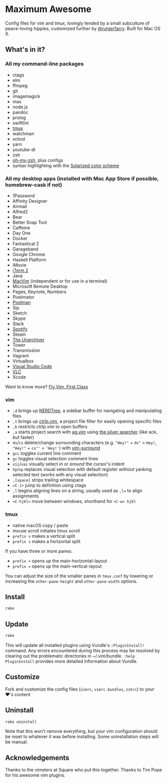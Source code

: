 # Maximum Awesome

Config files for vim and tmux, lovingly tended by a small subculture of
peace-loving hippies, customized further by [@rutgerfarry](https://github.com/rutgerfarry). Built for Mac OS X.

## What's in it?

### All my command-line packages

- ctags
- elm
- ffmpeg
- git
- imagemagick
- mas
- node.js
- pandoc
- prolog
- swiftlint
- [tmux](http://tmux.github.io/)
- watchman
- xctool
- yarn
- youtube-dl
- zsh
- [oh-my-zsh](https://github.com/robbyrussell/oh-my-zsh), plus configs
- syntax highlighting with the [Solarized color scheme](http://ethanschoonover.com/solarized)

### All my desktop apps (installed with Mac App Store if possible, homebrew-cask if not)

- 1Password
- Affinity Designer
- Airmail
- Alfred2
- Bear
- Better Snap Tool
- Caffeine
- Day One
- Docker
- Fantastical 2
- Garageband
- Google Chrome
- Haskell Platform
- iMovie
- [iTerm 2](http://www.iterm2.com/)
- Java
- [MacVim](https://github.com/macvim-dev/macvim) (independent or for use in a terminal)
- Microsoft Remote Desktop
- Pages, Keynote, Numbers
- Pixelmator
- [Postman](https://www.getpostman.com)
- Sip
- Sketch
- Skype
- Slack
- [Spotify](https://www.spotify.com/us/)
- Steam
- [The Unarchiver](http://unarchiver.c3.cx/unarchiver)
- Tower
- Transmission
- Vagrant
- Virtualbox
- [Visual Studio Code](https://code.visualstudio.com)
- [VLC](http://www.videolan.org/vlc/index.html)
- Xcode

Want to know more? [Fly Vim, First Class](https://corner.squareup.com/2013/08/fly-vim-first-class.html)

### vim

- `,d` brings up [NERDTree](https://github.com/scrooloose/nerdtree), a sidebar buffer for navigating and manipulating files
- `,t` brings up [ctrlp.vim](https://github.com/ctrlpvim/ctrlp.vim), a project file filter for easily opening specific files
- `,b` restricts ctrlp.vim to open buffers
- `,a` starts project search with [ag.vim](https://github.com/rking/ag.vim) using [the silver searcher](https://github.com/ggreer/the_silver_searcher) (like ack, but faster)
- `ds`/`cs` delete/change surrounding characters (e.g. `"Hey!"` + `ds"` = `Hey!`, `"Hey!"` + `cs"'` = `'Hey!'`) with [vim-surround](https://github.com/tpope/vim-surround)
- `gcc` toggles current line comment
- `gc` toggles visual selection comment lines
- `vii`/`vai` visually select *in* or *around* the cursor's indent
- `Vp`/`vp` replaces visual selection with default register *without* yanking selected text (works with any visual selection)
- `,[space]` strips trailing whitespace
- `<C-]>` jump to definition using ctags
- `,l` begins aligning lines on a string, usually used as `,l=` to align assignments
- `<C-hjkl>` move between windows, shorthand for `<C-w> hjkl`

### tmux

- native macOS copy / paste
- mouse scroll initiates tmux scroll
- `prefix v` makes a vertical split
- `prefix s` makes a horizontal split

If you have three or more panes:
- `prefix +` opens up the main-horizontal-layout
- `prefix =` opens up the main-vertical-layout

You can adjust the size of the smaller panes in `tmux.conf` by lowering or increasing the `other-pane-height` and `other-pane-width` options.

## Install
```sh
rake
```

## Update
```sh
rake
```

This will update all installed plugins using Vundle's `:PluginInstall!`
command. Any errors encountered during this process may be resolved by clearing
out the problematic directories in ~/.vim/bundle. `:help PluginInstall`
provides more detailed information about Vundle.

## Customize
Fork and customize the config files (`vimrc`, `vimrc.bundles`, `zshrc`) to your ❤️'s content

## Uninstall
```sh
rake uninstall
```

Note that this won't remove everything, but your vim configuration should be reset to whatever it was before installing. Some uninstallation steps will be manual.

## Acknowledgements

Thanks to the vimsters at Square who put this together. Thanks to Tim Pope for
his awesome vim plugins.
